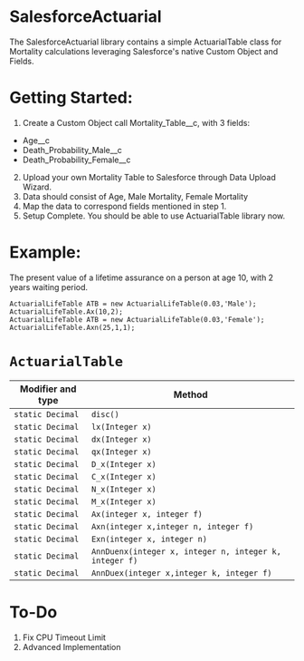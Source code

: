 # SalesforceActuarial
The SalesforceActuarial library contains a simple ActuarialTable class for Mortality calculations leveraging Salesforce's native Custom Object and Fields.

# Getting Started: 
1. Create a Custom Object call Mortality_Table__c, with 3 fields:
* Age__c
* Death_Probability_Male__c
* Death_Probability_Female__c
2. Upload your own Mortality Table to Salesforce through Data Upload Wizard.
3. Data should consist of Age, Male Mortality, Female Mortality
3. Map the data to correspond fields mentioned in step 1.
4. Setup Complete. You should be able to use ActuarialTable library now.

# Example:
The present value of a lifetime assurance on a person at age 10, with 2 years waiting period.
```
ActuarialLifeTable ATB = new ActuarialLifeTable(0.03,'Male');
ActuarialLifeTable.Ax(10,2);
ActuarialLifeTable ATB = new ActuarialLifeTable(0.03,'Female');
ActuarialLifeTable.Axn(25,1,1);
```

# `ActuarialTable`

| Modifier and type | Method |
|-------------------|--------|
| `static Decimal` | `disc()`| 
| `static Decimal` | `lx(Integer x)`|
| `static Decimal` | `dx(Integer x)`|
| `static Decimal` | `qx(Integer x)`|
| `static Decimal` | `D_x(Integer x)`|
| `static Decimal` | `C_x(Integer x)`|
| `static Decimal` | `N_x(Integer x)`|
| `static Decimal` | `M_x(Integer x)`|
| `static Decimal` | `Ax(integer x, integer f)`|
| `static Decimal` | `Axn(integer x,integer n, integer f)`|
| `static Decimal` | `Exn(integer x, integer n)`|
| `static Decimal` | `AnnDuenx(integer x, integer n, integer k, integer f)`|
| `static Decimal` | `AnnDuex(integer x,integer k, integer f)`|

# To-Do
1. Fix CPU Timeout Limit 
2. Advanced Implementation 


